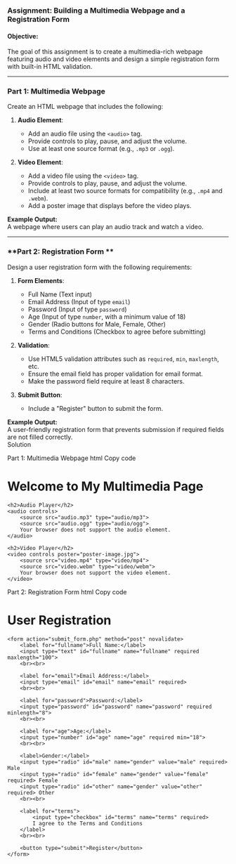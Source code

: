 ### Assignment: Building a Multimedia Webpage and a Registration Form  

#### Objective: 
The goal of this assignment is to create a multimedia-rich webpage featuring audio and video elements and design a simple registration form with built-in HTML validation.  

---

### Part 1: Multimedia Webpage 
Create an HTML webpage that includes the following:  
1. **Audio Element**:  
   - Add an audio file using the `<audio>` tag.  
   - Provide controls to play, pause, and adjust the volume.  
   - Use at least one source format (e.g., `.mp3` or `.ogg`).  

2. **Video Element**:  
   - Add a video file using the `<video>` tag.  
   - Provide controls to play, pause, and adjust the volume.  
   - Include at least two source formats for compatibility (e.g., `.mp4` and `.webm`).  
   - Add a poster image that displays before the video plays.  

**Example Output:**  
A webpage where users can play an audio track and watch a video.  

---

### **Part 2: Registration Form **  
Design a user registration form with the following requirements:  

1. **Form Elements**:  
   - Full Name (Text input)  
   - Email Address (Input of type `email`)  
   - Password (Input of type `password`)  
   - Age (Input of type `number`, with a minimum value of 18)  
   - Gender (Radio buttons for Male, Female, Other)  
   - Terms and Conditions (Checkbox to agree before submitting)  

2. **Validation**:  
   - Use HTML5 validation attributes such as `required`, `min`, `maxlength`, etc.  
   - Ensure the email field has proper validation for email format.  
   - Make the password field require at least 8 characters.  

3. **Submit Button**:  
   - Include a "Register" button to submit the form.  

**Example Output:**  
A user-friendly registration form that prevents submission if required fields are not filled correctly.  
  Solution


  Part 1: Multimedia Webpage
html
Copy code
<!DOCTYPE html>
<html lang="en">
<head>
    <meta charset="UTF-8">
    <meta name="viewport" content="width=device-width, initial-scale=1.0">
    <title>Multimedia Webpage</title>
</head>
<body>
    <h1>Welcome to My Multimedia Page</h1>

    <h2>Audio Player</h2>
    <audio controls>
        <source src="audio.mp3" type="audio/mp3">
        <source src="audio.ogg" type="audio/ogg">
        Your browser does not support the audio element.
    </audio>

    <h2>Video Player</h2>
    <video controls poster="poster-image.jpg">
        <source src="video.mp4" type="video/mp4">
        <source src="video.webm" type="video/webm">
        Your browser does not support the video element.
    </video>

</body>
</html>
Part 2: Registration Form
html
Copy code
<!DOCTYPE html>
<html lang="en">
<head>
    <meta charset="UTF-8">
    <meta name="viewport" content="width=device-width, initial-scale=1.0">
    <title>Registration Form</title>
</head>
<body>
    <h1>User Registration</h1>

    <form action="submit_form.php" method="post" novalidate>
        <label for="fullname">Full Name:</label>
        <input type="text" id="fullname" name="fullname" required maxlength="100">
        <br><br>

        <label for="email">Email Address:</label>
        <input type="email" id="email" name="email" required>
        <br><br>

        <label for="password">Password:</label>
        <input type="password" id="password" name="password" required minlength="8">
        <br><br>

        <label for="age">Age:</label>
        <input type="number" id="age" name="age" required min="18">
        <br><br>

        <label>Gender:</label>
        <input type="radio" id="male" name="gender" value="male" required> Male
        <input type="radio" id="female" name="gender" value="female" required> Female
        <input type="radio" id="other" name="gender" value="other" required> Other
        <br><br>

        <label for="terms">
            <input type="checkbox" id="terms" name="terms" required>
            I agree to the Terms and Conditions
        </label>
        <br><br>

        <button type="submit">Register</button>
    </form>

</body>
</html>
